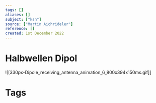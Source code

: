 ```yaml
---
tags: []
aliases: []
subject: ["ksn"]
source: ["Martin Aichrideler"]
reference: []
created: 1st December 2022
---
```


# Halbwellen Dipol
![[330px-Dipole_receiving_antenna_animation_6_800x394x150ms.gif]]

# Tags